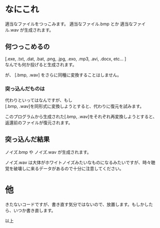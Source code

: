 # なにこれ
適当なファイルをつっこみます。
適当なファイル.bmp とか 適当なファイル.wav が生成されます。

## 何つっこめるの
[.exe, .txt, .dat, .bat, .png, .jpg, .exo, .mp3, .avi, .docx, etc... ]  
なんでも何か投げると生成されます。

が、 [.bmp, .wav] をさらに同種に変換することはしません。

### 突っ込んだものは
代わりといってはなんですが、もし  
[.bmp, .wav]を同形式に変換しようとすると、代わりに復元を試みます。

このプログラムから生成された[.bmp, .wav]をそれぞれ再変換しようとすると、返還前のファイルが復元されます。


## 突っ込んだ結果
ノイズ.bmp や ノイズ.wav が生成されます。

ノイズ.wav は大体がホワイトノイズみたいなものになるみたいですが、時々聴覚を破壊しに来るデータがあるので十分に注意してください。


# 他
きたないコードですが、書き直す気分ではないので、放置します。もしかしたら、いつか書き直します。

以上
